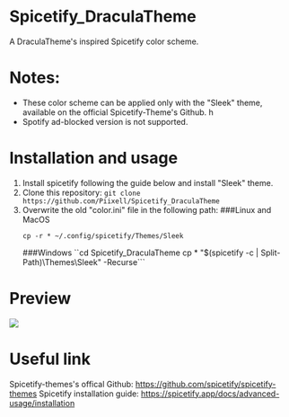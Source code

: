 # Spicetify_DraculaTheme
A DraculaTheme's inspired Spicetify color scheme.

# Notes:

-  These color scheme can be applied only with the "Sleek" theme, available on the official Spicetify-Theme's Github. h
-  Spotify ad-blocked version is not supported.

# Installation and usage

1. Install spicetify following the guide below and install "Sleek" theme.
2. Clone this repository:
```git clone https://github.com/Piixell/Spicetify_DraculaTheme```
3. Overwrite the old "color.ini" file in the following path:
   ###Linux and MacOS
   ```cd Spicetify_DraculaTheme
   cp -r * ~/.config/spicetify/Themes/Sleek
   ```
   ###Windows
   ``cd Spicetify_DraculaTheme
   cp * "$(spicetify -c | Split-Path)\Themes\Sleek" -Recurse```

# Preview

![](https://i.ibb.co/XSZY0KK/Schermata-del-2022-09-01-01-27-05.png)

# Useful link

Spicetify-themes's offical Github: https://github.com/spicetify/spicetify-themes
Spicetify installation guide: https://spicetify.app/docs/advanced-usage/installation
